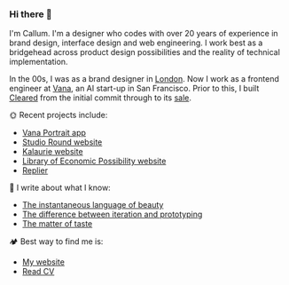 ### Hi there 👋

I'm Callum. I'm a designer who codes with over 20 years of experience in brand design, interface design and web engineering. I work best as a bridgehead across product design possibilities and the reality of technical implementation.

In the 00s, I was as a brand designer in [London](https://saatchi.co.uk/). Now I work as a frontend engineer at [Vana](https://www.vana.com), an AI start-up in San Francisco. Prior to this, I built [Cleared](https://getcleared.com/) from the initial commit through to its [sale](https://www.crunchbase.com/acquisition/lifemd-acquires-cleared--a1f894e0).

🌞 Recent projects include:

* [Vana Portrait app](https://www.callumflack.design/vana)
* [Studio Round website](https://www.callumflack.design/studio-round)
* [Kalaurie website](https://www.callumflack.design/kalaurie)
* [Library of Economic Possibility website](https://www.callumflack.design/the-library-of-economic-possibility)
* [Replier](https://www.replier.app/)

🐾 I write about what I know:

* [The instantaneous language of beauty](https://www.callumflack.design/the-instantaneous-language-of-beauty)
* [The difference between iteration and prototyping](https://www.callumflack.design/iteration-and-prototyping)
* [The matter of taste](https://www.callumflack.design/the-matter-of-taste)

🏕️ Best way to find me is:
* [My website](https://www.callumflack.design)
* [Read CV](https://read.cv/callum)


<!--
**callumflack/callumflack** is a ✨ _special_ ✨ repository because its `README.md` (this file) appears on your GitHub profile.

Here are some ideas to get you started:

- 🔭 I’m currently working on ...
- 🌱 I’m currently learning ...
- 👯 I’m looking to collaborate on ...
- 🤔 I’m looking for help with ...
- 💬 Ask me about ...
- 📫 How to reach me: ...
- 😄 Pronouns: ...
- ⚡ Fun fact: ...
-->
